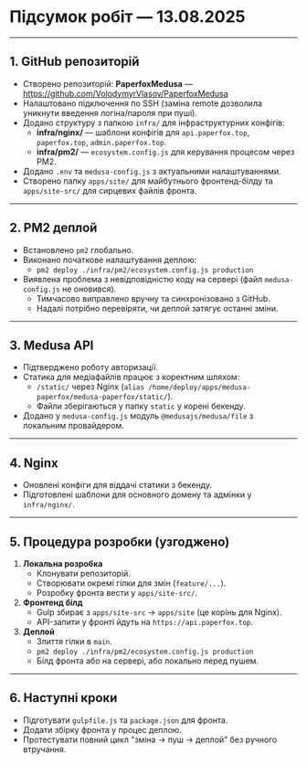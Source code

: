 # Підсумок робіт — 13.08.2025

---

## 1. GitHub репозиторій
- Створено репозиторій: **PaperfoxMedusa** — https://github.com/VolodymyrVlasov/PaperfoxMedusa
- Налаштовано підключення по SSH (заміна remote дозволила уникнути введення логіна/пароля при пуші).
- Додано структуру з папкою `infra/` для інфраструктурних конфігів:
  - **infra/nginx/** — шаблони конфігів для `api.paperfox.top`, `paperfox.top`, `admin.paperfox.top`.
  - **infra/pm2/** — `ecosystem.config.js` для керування процесом через PM2.
- Додано `.env` та `medusa-config.js` з актуальними налаштуваннями.
- Створено папку `apps/site/` для майбутнього фронтенд-білду та `apps/site-src/` для сирцевих файлів фронта.

---

## 2. PM2 деплой
- Встановлено `pm2` глобально.
- Виконано початкове налаштування деплою:
  - `pm2 deploy ./infra/pm2/ecosystem.config.js production`
- Виявлена проблема з невідповідністю коду на сервері (файл `medusa-config.js` не оновився).
  - Тимчасово виправлено вручну та синхронізовано з GitHub.
  - Надалі потрібно перевіряти, чи деплой затягує останні зміни.

---

## 3. Medusa API
- Підтверджено роботу авторизації.
- Статика для медіафайлів працює з коректним шляхом:
  - `/static/` через Nginx (`alias /home/deploy/apps/medusa-paperfox/medusa-paperfox/static/`).
  - Файли зберігаються у папку `static` у корені бекенду.
- Додано у `medusa-config.js` модуль `@medusajs/medusa/file` з локальним провайдером.

---

## 4. Nginx
- Оновлені конфіги для віддачі статики з бекенду.
- Підготовлені шаблони для основного домену та адмінки у `infra/nginx/`.

---

## 5. Процедура розробки (узгоджено)
1. **Локальна розробка**
   - Клонувати репозиторій.
   - Створювати окремі гілки для змін (`feature/...`).
   - Розробку фронта вести у `apps/site-src/`.
2. **Фронтенд білд**
   - Gulp збирає з `apps/site-src` → `apps/site` (це корінь для Nginx).
   - API-запити у фронті йдуть на `https://api.paperfox.top`.
3. **Деплой**
   - Злиття гілки в `main`.
   - `pm2 deploy ./infra/pm2/ecosystem.config.js production`
   - Білд фронта або на сервері, або локально перед пушем.

---

## 6. Наступні кроки
- Підготувати `gulpfile.js` та `package.json` для фронта.
- Додати збірку фронта у процес деплою.
- Протестувати повний цикл "зміна → пуш → деплой" без ручного втручання.
